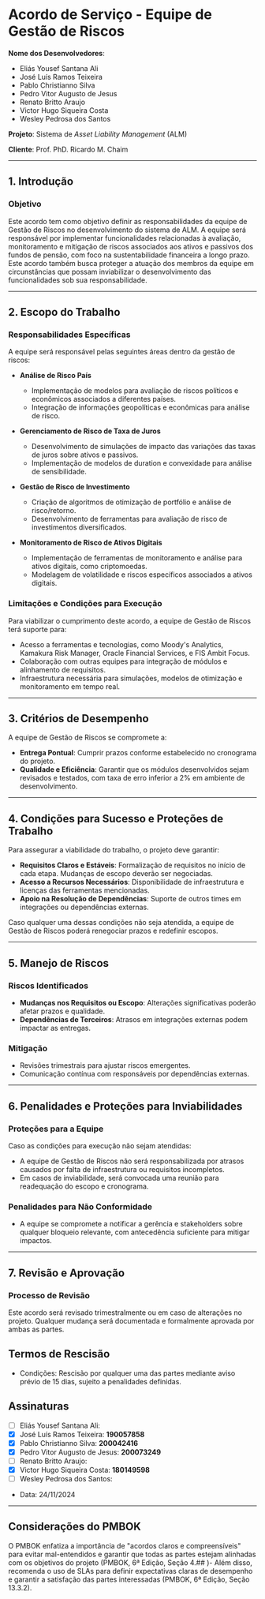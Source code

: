 # Acordo de Serviço - Equipe de Gestão de Riscos

**Nome dos Desenvolvedores**: 

- Eliás Yousef Santana Ali  
- José Luís Ramos Teixeira  
- Pablo Christianno Silva  
- Pedro Vitor Augusto de Jesus  
- Renato Britto Araujo  
- Victor Hugo Siqueira Costa  
- Wesley Pedrosa dos Santos  

**Projeto**: Sistema de *Asset Liability Management* (ALM)

**Cliente**: Prof. PhD. Ricardo M. Chaim

---

## 1. Introdução

### Objetivo  
Este acordo tem como objetivo definir as responsabilidades da equipe de Gestão de Riscos no desenvolvimento do sistema de ALM. A equipe será responsável por implementar funcionalidades relacionadas à avaliação, monitoramento e mitigação de riscos associados aos ativos e passivos dos fundos de pensão, com foco na sustentabilidade financeira a longo prazo. Este acordo também busca proteger a atuação dos membros da equipe em circunstâncias que possam inviabilizar o desenvolvimento das funcionalidades sob sua responsabilidade.

---

## 2. Escopo do Trabalho

### Responsabilidades Específicas  
A equipe será responsável pelas seguintes áreas dentro da gestão de riscos:

- **Análise de Risco País**  
  - Implementação de modelos para avaliação de riscos políticos e econômicos associados a diferentes países.
  - Integração de informações geopolíticas e econômicas para análise de risco.  

- **Gerenciamento de Risco de Taxa de Juros**  
  - Desenvolvimento de simulações de impacto das variações das taxas de juros sobre ativos e passivos.
  - Implementação de modelos de duration e convexidade para análise de sensibilidade.  

- **Gestão de Risco de Investimento**  
  - Criação de algoritmos de otimização de portfólio e análise de risco/retorno.
  - Desenvolvimento de ferramentas para avaliação de risco de investimentos diversificados.  

- **Monitoramento de Risco de Ativos Digitais**  
  - Implementação de ferramentas de monitoramento e análise para ativos digitais, como criptomoedas.
  - Modelagem de volatilidade e riscos específicos associados a ativos digitais.  

### Limitações e Condições para Execução  
Para viabilizar o cumprimento deste acordo, a equipe de Gestão de Riscos terá suporte para:  
- Acesso a ferramentas e tecnologias, como Moody's Analytics, Kamakura Risk Manager, Oracle Financial Services, e FIS Ambit Focus.  
- Colaboração com outras equipes para integração de módulos e alinhamento de requisitos.  
- Infraestrutura necessária para simulações, modelos de otimização e monitoramento em tempo real.

---

## 3. Critérios de Desempenho  

A equipe de Gestão de Riscos se compromete a:  

- **Entrega Pontual**: Cumprir prazos conforme estabelecido no cronograma do projeto.  
- **Qualidade e Eficiência**: Garantir que os módulos desenvolvidos sejam revisados e testados, com taxa de erro inferior a 2% em ambiente de desenvolvimento.  

---

## 4. Condições para Sucesso e Proteções de Trabalho  

Para assegurar a viabilidade do trabalho, o projeto deve garantir:  

- **Requisitos Claros e Estáveis**: Formalização de requisitos no início de cada etapa. Mudanças de escopo deverão ser negociadas.  
- **Acesso a Recursos Necessários**: Disponibilidade de infraestrutura e licenças das ferramentas mencionadas.  
- **Apoio na Resolução de Dependências**: Suporte de outros times em integrações ou dependências externas.  

Caso qualquer uma dessas condições não seja atendida, a equipe de Gestão de Riscos poderá renegociar prazos e redefinir escopos.  

---

## 5. Manejo de Riscos  

### Riscos Identificados  
- **Mudanças nos Requisitos ou Escopo**: Alterações significativas poderão afetar prazos e qualidade.  
- **Dependências de Terceiros**: Atrasos em integrações externas podem impactar as entregas.  

### Mitigação  
- Revisões trimestrais para ajustar riscos emergentes.  
- Comunicação contínua com responsáveis por dependências externas.  

---

## 6. Penalidades e Proteções para Inviabilidades  

### Proteções para a Equipe  
Caso as condições para execução não sejam atendidas:  
- A equipe de Gestão de Riscos não será responsabilizada por atrasos causados por falta de infraestrutura ou requisitos incompletos.  
- Em casos de inviabilidade, será convocada uma reunião para readequação do escopo e cronograma.  

### Penalidades para Não Conformidade  
- A equipe se compromete a notificar a gerência e stakeholders sobre qualquer bloqueio relevante, com antecedência suficiente para mitigar impactos.

---

## 7. Revisão e Aprovação  

### Processo de Revisão  
Este acordo será revisado trimestralmente ou em caso de alterações no projeto. Qualquer mudança será documentada e formalmente aprovada por ambas as partes.  

## Termos de Rescisão
- Condições: Rescisão por qualquer uma das partes mediante aviso prévio de 15 dias, sujeito a penalidades definidas.

## Assinaturas
- [ ] Eliás Yousef Santana Ali:  
- [x] José Luís Ramos Teixeira: **190057858**
- [x] Pablo Christianno Silva: **200042416**
- [x] Pedro Vitor Augusto de Jesus: **200073249**
- [ ] Renato Britto Araujo:  
- [x] Victor Hugo Siqueira Costa: **180149598**
- [ ] Wesley Pedrosa dos Santos:
- Data: 24/11/2024

--- 

## Considerações do PMBOK
O PMBOK enfatiza a importância de "acordos claros e compreensíveis" para evitar mal-entendidos e garantir que todas as partes estejam alinhadas com os objetivos do projeto (PMBOK, 6ª Edição, Seção 4.## )- Além disso, recomenda o uso de SLAs para definir expectativas claras de desempenho e garantir a satisfação das partes interessadas (PMBOK, 6ª Edição, Seção 13.3.2).
